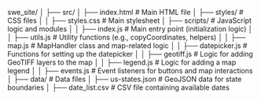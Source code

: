 swe_site/
│
├── src/
│   ├── index.html          # Main HTML file
│   ├── styles/             # CSS files
│   │   ├── styles.css      # Main stylesheet
│   ├── scripts/            # JavaScript logic and modules
│   │   ├── index.js        # Main entry point (initialization logic)
│   │   ├── utils.js        # Utility functions (e.g., copyCoordinates, helpers)
│   │   ├── map.js          # MapHandler class and map-related logic
│   │   ├── datepicker.js   # Functions for setting up the datepicker
│   │   ├── geotiff.js      # Logic for adding GeoTIFF layers to the map
│   │   ├── legend.js       # Logic for adding a map legend
│   │   ├── events.js       # Event listeners for buttons and map interactions
│
├── data/                   # Data files
│   ├── us-states.json      # GeoJSON data for state boundaries
│   ├── date_list.csv       # CSV file containing available dates
